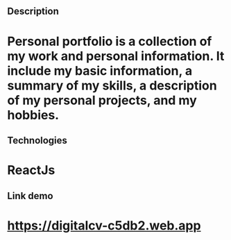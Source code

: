 ## Description
# Personal portfolio is a collection of my work and personal information. It include my basic information, a summary of my skills, a description of my personal projects, and my hobbies. 
## Technologies
# ReactJs 
## Link demo
# https://digitalcv-c5db2.web.app
